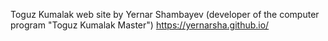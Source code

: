 Toguz Kumalak web site by Yernar Shambayev (developer of the computer program "Toguz Kumalak Master")
https://yernarsha.github.io/
